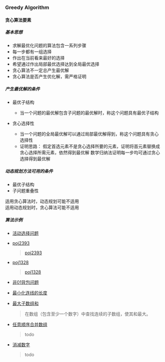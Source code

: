 ### Greedy Algorithm

#### 贪心算法要素

##### 基本思想

- 求解最优化问题的算法包含一系列步骤
- 每一步都有一组选择
- 作出在当前看来最好的选择
- 希望通过作出局部最优选择达到全局最优选择
- 贪心算法不一定总产生最优解
- 贪心算法是否产生优化解，需严格证明

##### 产生最优解的条件

- 最优子结构
	- 当一个问题的最优解包含子问题的最优解时，称这个问题具有最优子结构

- 贪心选择性
	- 当一个问题的全局最优解可以通过局部最优解得到，称这个问题具有贪心选择性
	- 证明思路：
	假定首选元素不是贪心选择所要的元素，证明将首元素替换成贪心选择所需元素，依然得到最优解
	数学归纳法证明每一步均可通过贪心选择得到最优解

##### 动态规划方法可用的条件

- 最优子结构
- 子问题重叠性
  
适用贪心算法时，动态规划可能不适用    
适用动态规划时，贪心算法可能不适用

##### 算法示例

- [活动选择问题](/GreedyAlgorithm/activity_select.md)

- [poj2393](/GreedyAlgorithm/poj2393.md)
	> [poj2393](http://poj.org/problem?id=2393)

- [poj1328](/GreedyAlgorithm/poj1328.md)
	> [poj1328](http://poj.org/problem?id=1328)

- [非01背包问题](/GreedyAlgorithm/bag.md)

- [最小化连线的长度](/GreedyAlgorithm/mini_length.md)

- [最大子数组和](/GreedyAlgorithm/max_subarray.md)
	> 在数组（包含至少一个数字）中查找连续的子数组，使其和最大。   

- [任意顺序合并数组](/GreedyAlgorithm/merge_array.md)
	> todo

- [消减数字](/GreedyAlgorithm/remove_digtal.md)
	> todo


